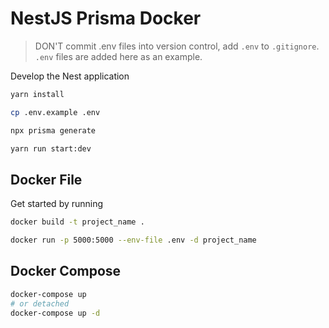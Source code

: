 # NestJS Prisma Docker

> DON'T commit .env files into version control, add `.env` to `.gitignore`. `.env` files are added here as an example.

Develop the Nest application

```bash
yarn install

cp .env.example .env

npx prisma generate

yarn run start:dev
```

## Docker File

Get started by running

```bash
docker build -t project_name .

docker run -p 5000:5000 --env-file .env -d project_name
```

## Docker Compose

```bash
docker-compose up
# or detached
docker-compose up -d
```
